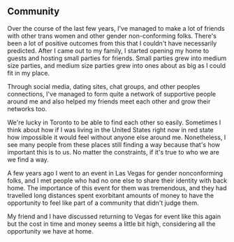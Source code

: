 ## Community

Over the course of the last few years, I've managed to make a lot of friends with other trans women and other gender non-conforming folks. There's been a lot of positive outcomes from this that I couldn't have necessarily predicted. After I came out to my family, I started opening my home to guests and hosting small parties for friends. Small parties grew into medium size parties, and medium size parties grew into ones about as big as I could fit in my place.

Through social media, dating sites, chat groups, and other peoples connections, I've managed to form quite a network of supportive people around me and also helped my friends meet each other and grow their networks too.

We're lucky in Toronto to be able to find each other so easily. Sometimes I think about how if I was living in the United States right now in red state how impossible it would feel without anyone else around me. Nonetheless, I see many people from these places still finding a way because that's how important this is to us. No matter the constraints, if it's true to who we are we find a way.

A few years ago I went to an event in Las Vegas for gender nonconforming folks, and I met people who had no one else to share their identity with back home. The importance of this event for them was tremendous, and they had travelled long distances spent exorbitant amounts of money to have the opportunity to feel like part of a community that didn't judge them.

My friend and I have discussed returning to Vegas for event like this again but the cost in time and money seems a little bit high, considering all the opportunity we have at home. 